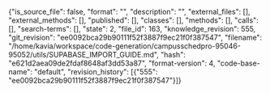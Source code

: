 {"is_source_file": false, "format": "", "description": "", "external_files": [], "external_methods": [], "published": [], "classes": [], "methods": [], "calls": [], "search-terms": [], "state": 2, "file_id": 163, "knowledge_revision": 555, "git_revision": "ee0092bca29b90111f52f3887f9ec21f0f387547", "filename": "/home/kavia/workspace/code-generation/campusschedpro-95046-95052/utils/SUPABASE_IMPORT_GUIDE.md", "hash": "e621d2aea09de2fdaf8648af3dd53a87", "format-version": 4, "code-base-name": "default", "revision_history": [{"555": "ee0092bca29b90111f52f3887f9ec21f0f387547"}]}